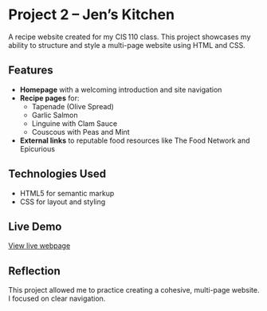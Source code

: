 # Project 2 – Jen’s Kitchen

A recipe website created for my CIS 110 class. This project showcases my ability to structure and style a multi-page website using HTML and CSS.

## Features
- **Homepage** with a welcoming introduction and site navigation
- **Recipe pages** for:
  - Tapenade (Olive Spread)
  - Garlic Salmon
  - Linguine with Clam Sauce
  - Couscous with Peas and Mint
- **External links** to reputable food resources like The Food Network and Epicurious

## Technologies Used
- HTML5 for semantic markup
- CSS for layout and styling

## Live Demo
[View live webpage](https://uo-cit-drewlesh.github.io/CIS-110-FluencyWithInfoTech/Project2/)

## Reflection
This project allowed me to practice creating a cohesive, multi-page website. I focused on clear navigation.

